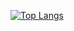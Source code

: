 
[![Top Langs](https://github-readme-stats.vercel.app/api/top-langs/?username=alternativebyte&langs_count=8&theme=radical)](https://github.com/anuraghazra/github-readme-stats)

